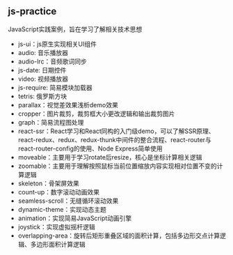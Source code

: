 
## js-practice
JavaScript实践案例，旨在学习了解相关技术思想

- js-ui：js原生实现相关UI组件
- audio: 音乐播放器
- audio-lrc：音频歌词同步
- js-date: 日期控件  
- video: 视频播放器
- js-require: 简易模块加载器    
- tetris: 俄罗斯方块
- parallax：视觉差效果浅析demo效果
- cropper：图片裁剪，裁剪框大小更改逻辑和输出裁剪图片
- graph：简易流程图处理
- react-ssr：React学习和React同构的入门级demo，可以了解SSR原理、react-redux、redux、redux-thunk中间件的整合流程、react-router与react-router-config的使用、Node Express简单使用   
- moveable：主要用于学习rotate后resize，核心是坐标计算相关逻辑 
- zoomable：主要用于理解按照鼠标当前位置缩放内容实现相对位置不变的计算逻辑   
- skeleton：骨架屏效果   
- count-up：数字滚动动画效果    
- seamless-scroll：无缝循环滚动效果  
- dynamic-theme：实现动态主题   
- animation：实现简易JavaScript动画引擎   
- joystick：实现虚拟摇杆逻辑  
- overlapping-area：旋转后矩形重叠区域的面积计算，包括多边形交点计算逻辑、多边形面积计算逻辑
